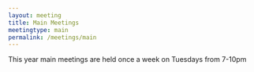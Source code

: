 ```yaml
---
layout: meeting
title: Main Meetings
meetingtype: main
permalink: /meetings/main
---
```


This year main meetings are held once a week on Tuesdays from 7-10pm
